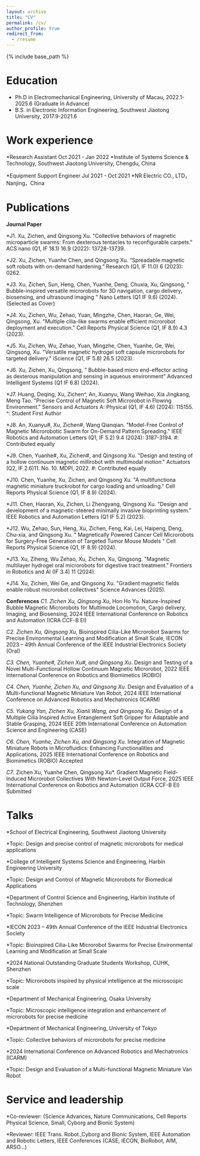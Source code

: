 ```yaml
---
layout: archive
title: "CV"
permalink: /cv/
author_profile: true
redirect_from:
  - /resume
---
```


{% include base_path %}

Education
======
* Ph.D in Electromechanical Engineering, University of Macau, 2022.1-2025.6 (Graduate In Advance)
* B.S. in Electronic Information Engineering, Southwest Jiaotong University, 2017.9-2021.6

Work experience
======
*Research Assistant   Oct 2021 - Jan 2022
*Institute of Systems Science & Technology, Southwest Jiaotong University, Chengdu, China

*Equipment Support Engineer  Jul 2021 - Oct 2021
*NR Electric CO., LTD，   Nanjing，China
	

Publications
======
**Journal Paper**

*J1. Xu, Zichen, and Qingsong Xu. "Collective behaviors of magnetic microparticle swarms: From dexterous tentacles to reconfigurable carpets." ACS nano (Q1, IF 18.1) 16.9 (2022): 13728-13739. 

*J2. Xu, Zichen, Yuanhe Chen, and Qingsong Xu. “Spreadable magnetic soft robots with on-demand hardening.” Research (Q1, IF 11.0) 6 (2023): 0262. 

*J3. Xu, Zichen, Sun, Heng, Chen, Yuanhe, Deng, Chuxia, Xu, Qingsong, " Bubble-inspired versatile microrobots for 3D navigation, cargo delivery, biosensing, and ultrasound imaging " Nano Letters (Q1 IF 9.6) (2024). (Selected as Cover)

*J4. Xu, Zichen, Wu, Zehao, Yuan, Mingzhe, Chen, Haoran, Ge, Wei, Qingsong, Xu. "Multiple cilia-like swarms enable efficient microrobot deployment and execution." Cell Reports Physical Science (Q1, IF 8.9) 4.3 (2023).

*J5. Xu, Zichen, Wu, Zehao, Yuan, Mingzhe, Chen, Yuanhe, Ge, Wei, Qingsong, Xu. "Versatile magnetic hydrogel soft capsule microrobots for targeted delivery." iScience (Q1, IF 5.8) 26.5 (2023). 

*J6. Xu, Zichen, Xu, Qingsong, " Bubble-based micro end-effector acting as dexterous manipulation and sensing in aqueous environment" Advanced Intelligent Systems (Q1 IF 6.8) (2024).

*J7. Huang, Deqing, Xu, Zichen^, An, Xuanyu, Wang Weihao, Xia Jingkang, Meng Tao. "Precise Control of Magnetic Soft Microrobot in Flowing Environment." Sensors and Actuators A: Physical (Q1, IF 4.6) (2024): 115155. ^: Student First Author

*J8. An, Xuanyu#, Xu, Zichen#, Wang Qianqian. "Model-Free Control of Magnetic Microrobotic Swarm for On-Demand Pattern Spreading." IEEE Robotics and Automation Letters (Q1, IF 5.2) 9.4 (2024): 3187-3194. #: Contributed equally

*J9. Chen, Yuanhe#, Xu, Zichen#, and Qingsong Xu. "Design and testing of a hollow continuum magnetic millirobot with multimodal motion." Actuators (Q2, IF 2.6)11. No. 10. MDPI, 2022. #: Contributed equally

*J10. Chen, Yuanhe, Xu, Zichen, and Qingsong Xu. "A multifunctiona magnetic miniature truckrobot for cargo loading and unloading." Cell Reports Physical Science (Q1, IF 8.9) (2024).

*J11. Chen, Haoran, Xu, Zichen, Li Zhengyang, Qingsong Xu. "Design and development of a magnetic-steered minimally invasive bioprinting system." IEEE Robotics and Automation Letters (Q1 IF 5.2) (2023).

*J12. Wu, Zehao, Sun, Heng, Xu, Zichen, Feng, Kai, Lei, Haipeng, Deng, Chu-xia, and Qingsong Xu. " Magnetically Powered Cancer Cell Microrobots for Surgery-Free Generation of Targeted Tumor Mouse Models " Cell Reports Physical Science (Q1, IF 8.9) (2024).

*J13. Xu, Ziheng, Wu Zehao, Xu, Zichen, Xu, Qingsong. "Magnetic multilayer hydrogel oral microrobots for digestive tract treatment." Frontiers in Robotics and AI (IF 3.4) 11 (2024).

*J14. Xu, Zichen, Wei Ge, and Qingsong Xu. "Gradient magnetic fields enable robust microrobot collectives" Science Advances (2025).


**Conferences**
*C1. Zichen Xu, Qingsong Xu*, Hon Ho Yu. Nature-Inspired Bubble Magnetic Microrobots for Multimode Locomotion, Cargo delivery, Imaging, and Biosensing, 2024 IEEE International Conference on Robotics and Automation (ICRA CCF-B EI)

*C2. Zichen Xu, Qingsong Xu*, Bioinspired Cilia-Like Microrobot Swarms for Precise Environmental Learning and Modification at Small Scale, IECON 2023 – 49th Annual Conference of the IEEE Industrial Electronics Society (Oral)

*C3. Chen, Yuanhe#, Zichen Xu#, and Qingsong Xu*. Design and Testing of a Novel Multi-Functional Hollow Continuum Magnetic Microrobot, 2022 IEEE International Conference on Robotics and Biomimetics (ROBIO)

*C4. Chen, Yuanhe, Zichen Xu, and Qingsong Xu*. Design and Evaluation of a Multi-functional Magnetic Miniature Van Robot, 2024 IEEE International Conference on Advanced Robotics and Mechatronics (ICARM)

*C5. Yukang Yan, Zichen Xu, Xianli Wang, and Qingsong Xu*. Design of a Multiple Cilia Inspired Active Entanglement Soft Gripper for Adaptable and Stable Grasping, 2024 IEEE 20th International Conference on Automation Science and Engineering (CASE) 

*C6. Chen, Yuanhe, Zichen Xu, and Qingsong Xu*. Integration of Magnetic Miniature Robots in Microfluidics: Enhancing Functionalities and Applications, 2025 IEEE International Conference on Robotics and Biomimetics (ROBIO) Accepted

*C7*. Zichen Xu, Yuanhe Chen, Qingsong Xu*. Gradient Magnetic Field-Induced Microrobot Collectives With Newton-Level Output Force, 2025 IEEE International Conference on Robotics and Automation (ICRA CCF-B EI) Submitted

  
Talks
======
*School of Electrical Engineering, Southwest Jiaotong University

*Topic: Design and precise control of magnetic microrobots for medical applications 

*College of Intelligent Systems Science and Engineering, Harbin Engineering University

*Topic: Design and Control of Magnetic Microrobots for Biomedical Applications 

*Department of Control Science and Engineering, Harbin Institute of Technology, Shenzhen

*Topic: Swarm Intelligence of Microrobots for Precise Medicine

*IECON 2023 – 49th Annual Conference of the IEEE Industrial Electronics Society

*Topic: Bioinspired Cilia-Like Microrobot Swarms for Precise Environmental Learning and Modification at Small Scale

*2024 National Outstanding Graduate Students Workshop, CUHK, Shenzhen

*Topic: Microrobots inspired by physical intelligence at the microscopic scale 

*Department of Mechanical Engineering, Osaka University 

*Topic: Microscopic intelligence integration and enhancement of microrobots for precise medicine

*Department of Mechanical Engineering, University of Tokyo

*Topic: Collective behaviors of microrobots for precise medicine

*2024 International Conference on Advanced Robotics and Mechatronics (ICARM)

*Topic: Design and Evaluation of a Multi-functional Magnetic Miniature Van Robot


Service and leadership
==========
*Co-reviewer: (Science Advances, Nature Communications, Cell Reports Physical Science, Small, Cyborg and Bionic System)

*Reviewer: IEEE Trans. Robot.,Cyborg and Bionic System, IEEE Automation and Robotic Letters, IEEE Conferences (CASE, IECON, BioRobot, AIM, ARSO…)
